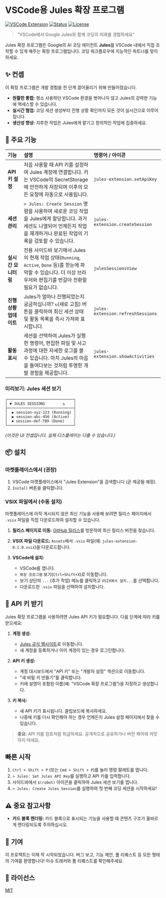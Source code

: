 # VSCode용 Jules 확장 프로그램

[![VSCode Extension](https://img.shields.io/badge/VSCode-Extension-blue.svg)](https://marketplace.visualstudio.com/items?itemName=YOUR_PUBLISHER.jules-extension)
[![Status](https://img.shields.io/badge/status-development-yellow.svg)](#)
[![License](https://img.shields.io/badge/license-MIT-green.svg)](LICENSE)

> "VSCode에서 Google Jules와 함께 코딩의 미래를 경험하세요"

Jules 확장 프로그램은 Google의 AI 코딩 에이전트 **Jules**를 VSCode 내에서 직접 조작할 수 있게 해주는 확장 프로그램입니다.
코딩 워크플로우에 지능적인 파트너를 맞이하세요.

## ✨ 컨셉

이 확장 프로그램은 개발 경험을 한 단계 끌어올리기 위해 만들어졌습니다.

- **원활한 통합:** 평소 사용하던 VSCode 환경을 벗어나지 않고 Jules의 강력한 기능에 액세스할 수 있습니다.
- **실시간 협업:** 코딩 세션 생성부터 진행 상황 확인까지 모든 것이 실시간으로 이루어집니다.
- **생산성 향상:** 지루한 작업은 Jules에게 맡기고 창의적인 작업에 집중하세요.

## 🚀 주요 기능

| 기능                   | 설명                                                                                                                                                                                            | 명령어 / 아이콘                   |
| :--------------------- | :---------------------------------------------------------------------------------------------------------------------------------------------------------------------------------------------- | :-------------------------------- |
| **API 키 설정**        | 처음 사용할 때 API 키를 설정하여 Jules 계정에 연결합니다. 키는 VSCode의 SecretStorage에 안전하게 저장되며 이후의 모든 요청에 자동으로 사용됩니다.                                                     | `jules-extension.setApiKey`       |
| **세션 관리**          | `> Jules: Create Session` 명령을 사용하여 새로운 코딩 작업을 Jules에게 할당합니다. 과거 세션도 나열되어 언제든지 작업을 재개하거나 완료된 작업의 기록을 검토할 수 있습니다.                            | `jules-extension.createSession`   |
| **실시간 모니터링**    | 전용 사이드바 보기에서 Jules의 현재 작업 상태(`Running`, `Active`, `Done` 등)를 한눈에 파악할 수 있습니다. 더 이상 브라우저와 편집기를 번갈아 전환할 필요가 없습니다.                                  | `julesSessionsView`               |
| **진행 상황 업데이트** | Jules가 얼마나 진행되었는지 궁금하십니까? `↻`(새로 고침) 버튼을 클릭하여 최신 세션 상태 및 활동 목록을 즉시 가져와 표시합니다.                                                                     | `jules-extension.refreshSessions` |
| **활동 표시**          | 세션을 선택하여 Jules가 실행한 명령어, 편집한 파일 및 사고 과정에 대한 자세한 로그를 볼 수 있습니다. 마치 Jules의 마음을 들여다보는 것처럼 투명한 개발 경험을 제공합니다.                               | `jules-extension.showActivities`  |

### 미리보기: Jules 세션 보기

```
┌──────────────────────────────┐
│ ▼ JULES SESSIONS        ↻    │
├──────────────────────────────┤
│  ▶ session-xyz-123 (Running) │
│  ▶ session-abc-456 (Active)  │
│  ⏹ session-def-789 (Done)    │
└──────────────────────────────┘
```

_(이것은 UI 컨셉입니다. 실제 디스플레이는 다를 수 있습니다.)_

## 📦 설치

### 마켓플레이스에서 (권장)

1.  VSCode 마켓플레이스에서 "Jules Extension"을 검색합니다 (곧 제공될 예정).
2.  `Install` 버튼을 클릭합니다.

### VSIX 파일에서 (수동 설치)

마켓플레이스에 아직 게시되지 않은 최신 기능을 사용해 보려면 릴리스 페이지에서 `.vsix` 파일을 직접 다운로드하여 설치할 수 있습니다.

1.  **릴리스 페이지로 이동:**
    [GitHub 릴리스](https://github.com/your-repo/jules-extension/releases)를 방문하여 최신 릴리스 버전을 찾습니다.

2.  **VSIX 파일 다운로드:**
    `Assets`에서 `.vsix` 파일(예: `jules-extension-0.1.0.vsix`)을 다운로드합니다.

3.  **VSCode에 설치:**
    - VSCode를 엽니다.
    - `확장 프로그램` 보기(`Ctrl+Shift+X`)로 이동합니다.
    - 보기 상단의 `...` (추가 작업) 메뉴를 클릭하고 `VSIX에서 설치...`를 선택합니다.
    - 다운로드한 `.vsix` 파일을 선택하여 설치합니다.

## 🔑 API 키 받기

Jules 확장 프로그램을 사용하려면 Jules API 키가 필요합니다. 다음 단계에 따라 키를 받으세요:

1.  **계정 생성:**
    - [Jules 공식 웹사이트](https://jules.google/docs)로 이동합니다.
    - 새 계정을 등록하거나 이미 계정이 있는 경우 로그인합니다.

2.  **API 키 생성:**
    - 계정 대시보드에서 "API 키" 또는 "개발자 설정" 섹션으로 이동합니다.
    - "새 비밀 키 만들기"를 클릭합니다.
    - 키에 설명이 포함된 이름(예: "VSCode 확장 프로그램")을 지정하고 생성합니다.

3.  **키 복사:**
    - 새 API 키가 표시됩니다. 클립보드에 복사하세요.
    - 나중에 키를 다시 확인해야 하는 경우 언제든지 Jules 설정 페이지에서 찾을 수 있습니다.

> **중요:** API 키를 암호처럼 취급하세요. 공개적으로 공유하거나 버전 제어에 커밋하지 마세요.

## 빠른 시작

1.  `Ctrl + Shift + P` (또는 `Cmd + Shift + P`)를 눌러 명령 팔레트를 엽니다.
2.  `> Jules: Set Jules API Key`를 실행하고 API 키를 입력합니다.
3.  사이드바에서 `$(robot)` 아이콘을 클릭하여 Jules 세션 보기를 엽니다.
4.  `> Jules: Create Jules Session`를 실행하여 첫 번째 코딩 세션을 시작하세요!

## ⚠️ 중요 참고사항

- **카드 블록 렌더링:** 카드 블록으로 표시되는 기능을 사용할 때 콘텐츠 구조가 올바르게 렌더링되도록 주의하십시오.

## 🤝 기여

이 프로젝트는 이제 막 시작되었습니다. 버그 보고, 기능 제안, 풀 리퀘스트 등 모든 형태의 기여를 환영합니다!
이슈 트래커와 풀 리퀘스트를 확인해주세요.

## 📝 라이선스

[MIT](LICENSE)